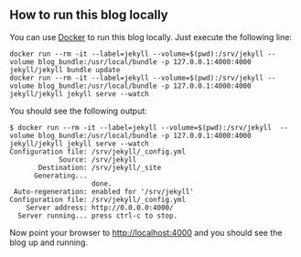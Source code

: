 How to run this blog locally
----------------------------

You can use [Docker][0] to run this blog locally. Just execute the following line:

    docker run --rm -it --label=jekyll --volume=$(pwd):/srv/jekyll --volume blog_bundle:/usr/local/bundle -p 127.0.0.1:4000:4000 jekyll/jekyll bundle update
    docker run --rm -it --label=jekyll --volume=$(pwd):/srv/jekyll --volume blog_bundle:/usr/local/bundle -p 127.0.0.1:4000:4000 jekyll/jekyll jekyll serve --watch

You should see the following output:

````
$ docker run --rm -it --label=jekyll --volume=$(pwd):/srv/jekyll  --volume blog_bundle:/usr/local/bundle -p 127.0.0.1:4000:4000 jekyll/jekyll jekyll serve --watch
Configuration file: /srv/jekyll/_config.yml
            Source: /srv/jekyll
       Destination: /srv/jekyll/_site
      Generating... 
                    done.
 Auto-regeneration: enabled for '/srv/jekyll'
Configuration file: /srv/jekyll/_config.yml
    Server address: http://0.0.0.0:4000/
  Server running... press ctrl-c to stop.
````

Now point your browser to [http://localhost:4000][1] and you should see the blog up and running.

[0]: https://www.docker.com/
[1]: http://localhost:4000
